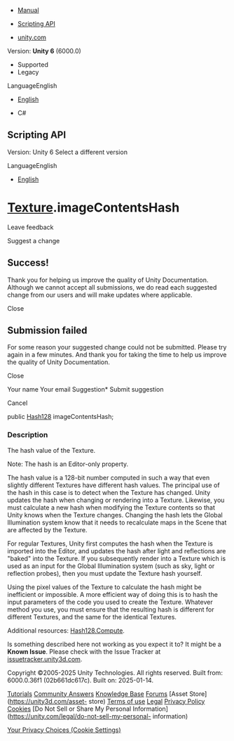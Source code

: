 [ ]()

  * [Manual](../Manual/index.html)
  * [Scripting API](../ScriptReference/index.html)

  * [unity.com](https://unity.com/)

Version: **Unity 6** (6000.0)

  * Supported
  * Legacy

LanguageEnglish

  * [English]()

  * C#

[ ](https://docs.unity3d.com)

## Scripting API

Version: Unity 6 Select a different version

LanguageEnglish

  * [English]()

#  [Texture](Texture.html).imageContentsHash

Leave feedback

Suggest a change

## Success!

Thank you for helping us improve the quality of Unity Documentation. Although
we cannot accept all submissions, we do read each suggested change from our
users and will make updates where applicable.

Close

## Submission failed

For some reason your suggested change could not be submitted. Please <a>try
again</a> in a few minutes. And thank you for taking the time to help us
improve the quality of Unity Documentation.

Close

Your name Your email Suggestion* Submit suggestion

Cancel

[ ]()

public [Hash128](Hash128.html) imageContentsHash;

### Description

The hash value of the Texture.

Note: The hash is an Editor-only property.  
  
The hash value is a 128-bit number computed in such a way that even slightly
different Textures have different hash values. The principal use of the hash
in this case is to detect when the Texture has changed. Unity updates the hash
when changing or rendering into a Texture. Likewise, you must calculate a new
hash when modifying the Texture contents so that Unity knows when the Texture
changes. Changing the hash lets the Global Illumination system know that it
needs to recalculate maps in the Scene that are affected by the Texture.  
  
For regular Textures, Unity first computes the hash when the Texture is
imported into the Editor, and updates the hash after light and reflections are
"baked" into the Texture. If you subsequently render into a Texture which is
used as an input for the Global Illumination system (such as sky, light or
reflection probes), then you must update the Texture hash yourself.  
  
Using the pixel values of the Texture to calculate the hash might be
inefficient or impossible. A more efficient way of doing this is to hash the
input parameters of the code you used to create the Texture. Whatever method
you use, you must ensure that the resulting hash is different for different
Textures, and the same for the identical Textures.  
  
Additional resources: [Hash128.Compute](Hash128.Compute.html).

Is something described here not working as you expect it to? It might be a
**Known Issue**. Please check with the Issue Tracker at
[issuetracker.unity3d.com](https://issuetracker.unity3d.com).

Copyright ©2005-2025 Unity Technologies. All rights reserved. Built from:
6000.0.36f1 (02b661dc617c). Built on: 2025-01-14.

[Tutorials](https://unity3d.com/learn) [Community
Answers](https://answers.unity3d.com) [Knowledge
Base](https://support.unity3d.com/hc/en-us)
[Forums](https://forum.unity3d.com) [Asset Store](https://unity3d.com/asset-
store) [Terms of use](https://docs.unity3d.com/Manual/TermsOfUse.html)
[Legal](https://unity.com/legal) [Privacy
Policy](https://unity.com/legal/privacy-policy)
[Cookies](https://unity.com/legal/cookie-policy) [Do Not Sell or Share My
Personal Information](https://unity.com/legal/do-not-sell-my-personal-
information)

[Your Privacy Choices (Cookie Settings)](javascript:void\(0\);)

